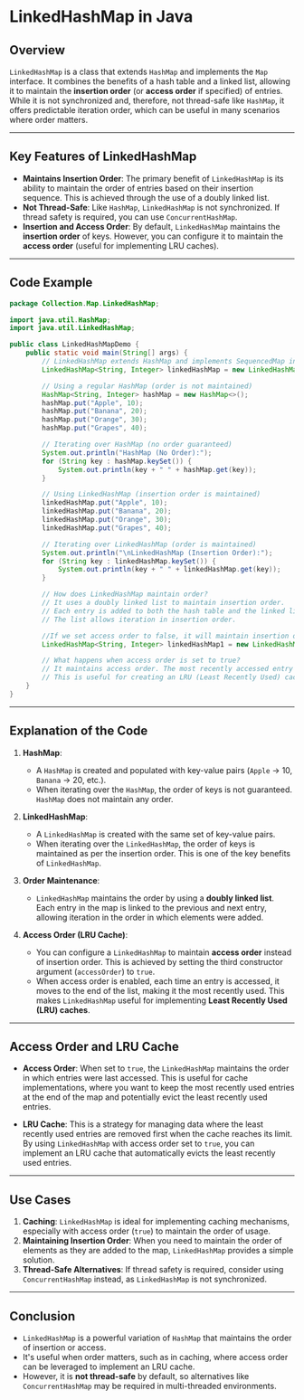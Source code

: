 # LinkedHashMap in Java

## Overview
`LinkedHashMap` is a class that extends `HashMap` and implements the `Map` interface. It combines the benefits of a hash table and a linked list, allowing it to maintain the **insertion order** (or **access order** if specified) of entries. While it is not synchronized and, therefore, not thread-safe like `HashMap`, it offers predictable iteration order, which can be useful in many scenarios where order matters.

---

## Key Features of LinkedHashMap

- **Maintains Insertion Order**: The primary benefit of `LinkedHashMap` is its ability to maintain the order of entries based on their insertion sequence. This is achieved through the use of a doubly linked list.
- **Not Thread-Safe**: Like `HashMap`, `LinkedHashMap` is not synchronized. If thread safety is required, you can use `ConcurrentHashMap`.
- **Insertion and Access Order**: By default, `LinkedHashMap` maintains the **insertion order** of keys. However, you can configure it to maintain the **access order** (useful for implementing LRU caches).

---

## Code Example

```java
package Collection.Map.LinkedHashMap;

import java.util.HashMap;
import java.util.LinkedHashMap;

public class LinkedHashMapDemo {
    public static void main(String[] args) {
        // LinkedHashMap extends HashMap and implements SequencedMap interface
        LinkedHashMap<String, Integer> linkedHashMap = new LinkedHashMap<>();

        // Using a regular HashMap (order is not maintained)
        HashMap<String, Integer> hashMap = new HashMap<>();
        hashMap.put("Apple", 10);
        hashMap.put("Banana", 20);
        hashMap.put("Orange", 30);
        hashMap.put("Grapes", 40);

        // Iterating over HashMap (no order guaranteed)
        System.out.println("HashMap (No Order):");
        for (String key : hashMap.keySet()) {
            System.out.println(key + " " + hashMap.get(key));
        }

        // Using LinkedHashMap (insertion order is maintained)
        linkedHashMap.put("Apple", 10);
        linkedHashMap.put("Banana", 20);
        linkedHashMap.put("Orange", 30);
        linkedHashMap.put("Grapes", 40);

        // Iterating over LinkedHashMap (order is maintained)
        System.out.println("\nLinkedHashMap (Insertion Order):");
        for (String key : linkedHashMap.keySet()) {
            System.out.println(key + " " + linkedHashMap.get(key));
        }

        // How does LinkedHashMap maintain order?
        // It uses a doubly linked list to maintain insertion order.
        // Each entry is added to both the hash table and the linked list.
        // The list allows iteration in insertion order.

        //If we set access order to false, it will maintain insertion order (default)
        LinkedHashMap<String, Integer> linkedHashMap1 = new LinkedHashMap<>(16, 0.75f, false);

        // What happens when access order is set to true?
        // It maintains access order. The most recently accessed entry is moved to the end of the list.
        // This is useful for creating an LRU (Least Recently Used) cache.
    }
}
```

---

## Explanation of the Code

1. **HashMap**:
   - A `HashMap` is created and populated with key-value pairs (`Apple` → 10, `Banana` → 20, etc.).
   - When iterating over the `HashMap`, the order of keys is not guaranteed. `HashMap` does not maintain any order.

2. **LinkedHashMap**:
   - A `LinkedHashMap` is created with the same set of key-value pairs.
   - When iterating over the `LinkedHashMap`, the order of keys is maintained as per the insertion order. This is one of the key benefits of `LinkedHashMap`.

3. **Order Maintenance**:
   - `LinkedHashMap` maintains the order by using a **doubly linked list**. Each entry in the map is linked to the previous and next entry, allowing iteration in the order in which elements were added.
   
4. **Access Order (LRU Cache)**:
   - You can configure a `LinkedHashMap` to maintain **access order** instead of insertion order. This is achieved by setting the third constructor argument (`accessOrder`) to `true`.
   - When access order is enabled, each time an entry is accessed, it moves to the end of the list, making it the most recently used. This makes `LinkedHashMap` useful for implementing **Least Recently Used (LRU) caches**.

---

## Access Order and LRU Cache

- **Access Order**: When set to `true`, the `LinkedHashMap` maintains the order in which entries were last accessed. This is useful for cache implementations, where you want to keep the most recently used entries at the end of the map and potentially evict the least recently used entries.
  
- **LRU Cache**: This is a strategy for managing data where the least recently used entries are removed first when the cache reaches its limit. By using `LinkedHashMap` with access order set to `true`, you can implement an LRU cache that automatically evicts the least recently used entries.

---

## Use Cases

1. **Caching**: `LinkedHashMap` is ideal for implementing caching mechanisms, especially with access order (`true`) to maintain the order of usage.
2. **Maintaining Insertion Order**: When you need to maintain the order of elements as they are added to the map, `LinkedHashMap` provides a simple solution.
3. **Thread-Safe Alternatives**: If thread safety is required, consider using `ConcurrentHashMap` instead, as `LinkedHashMap` is not synchronized.

---

## Conclusion

- `LinkedHashMap` is a powerful variation of `HashMap` that maintains the order of insertion or access.
- It's useful when order matters, such as in caching, where access order can be leveraged to implement an LRU cache.
- However, it is **not thread-safe** by default, so alternatives like `ConcurrentHashMap` may be required in multi-threaded environments.
